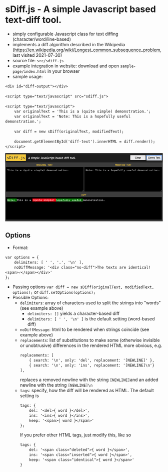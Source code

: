 # sDiff.js - A simple Javascript based text-diff tool.

* simply configurable Javascript class for text diffing (character/word/line-based)
* implements a diff algorithm described in the Wikipedia (https://en.wikipedia.org/wiki/Longest_common_subsequence_problem, last visited 2021-07-30)
* source file: `src/sdiff.js`
* example integration in website: download and open `sample-page/index.html` in your browser
* sample usage:
```
<div id="diff-output"></div>

<script type="text/javascript" src="sdiff.js">

<script type="text/javascript">
    var originalText = 'This is a (quite simple) demonstration.';
    var originalText = 'Note: This is a hopefully useful demonstration.';
    
    var diff = new sDiff(originalText, modifiedText);
    
    document.getElementById('diff-text').innerHTML = diff.render();
</script>
```
<img alt="Screenshot" src="./screenshot.png" />

## Options
* Format:
```
var options = {
    delimiters: [ ' ', '.', '\n' ],
    noDiffMessage: '<div class="no-diff">The texts are identical! <span>✓</span></div>'
};
```
* Passing options `var diff = new sDiff(originalText, modifiedText, options);` or `diff.setOptions(options);`
* Possible Options:
  * `delimiters`: array of characters used to split the strings into "words" (see example above)
     * `delimiters: []` yields a character-based diff
     * `delimiters: [ ' ', '\n' ]` is the default setting (word-based diff) 
  * `noDiffMessage`: html to be rendered when strings coincide (see example above)
  * `replacements`: list of substitutions to make some (otherwise invisible or unobtrusive) differences in the rendered HTML more obvious, e.g.
    ```
    replacements: [
        { search: '\n', only: 'del', replacement: '[NEWLINE]' },
        { search: '\n', only: 'ins', replacement: '[NEWLINE]\n'}
    ],
    ```
    replaces a removed newline with the string `[NEWLINE]`and an added newline with the string `[NEWLINE]\n` 
  * `tags`: specify, how the diff will be rendered as HTML. The default setting is  
    ```
    tags: {
        del: '<del>{ word }</del>',
        ins: '<ins>{ word }</ins>',
        keep: '<span>{ word }</span>'
    };
    ```
    If you prefer other HTML tags, just modify this, like so
    ```
    tags: {
        del: '<span class="deleted">{ word }</span>',
        ins: '<span class="inserted">{ word }</span>',
        keep: '<span class="identical">{ word }</span>'
    }
    ```